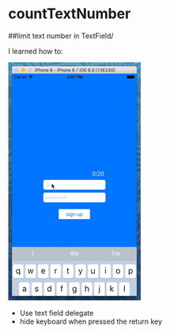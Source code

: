 # countTextNumber
##limit text number in TextField/

I learned how to:

![image](https://github.com/stephyang/countTextNumber/blob/master/countTextnumber.gif)

* Use text field delegate
* hide keyboard when pressed the return key

